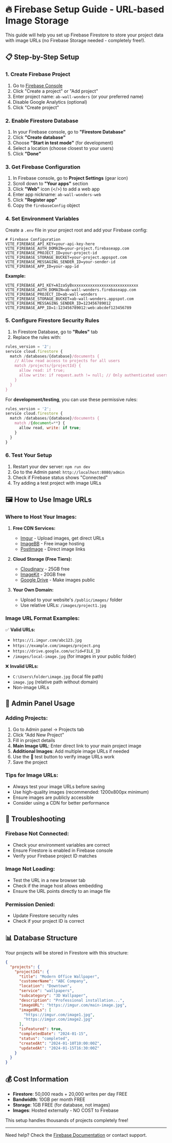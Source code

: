 # 🔥 Firebase Setup Guide - URL-based Image Storage

This guide will help you set up Firebase Firestore to store your project data with image URLs (no Firebase Storage needed - completely free!).

## 📋 Step-by-Step Setup

### 1. Create Firebase Project

1. Go to [Firebase Console](https://console.firebase.google.com/)
2. Click "Create a project" or "Add project"
3. Enter project name: `ab-wall-wonders` (or your preferred name)
4. Disable Google Analytics (optional)
5. Click "Create project"

### 2. Enable Firestore Database

1. In your Firebase console, go to **"Firestore Database"**
2. Click **"Create database"**
3. Choose **"Start in test mode"** (for development)
4. Select a location (choose closest to your users)
5. Click **"Done"**

### 3. Get Firebase Configuration

1. In Firebase console, go to **Project Settings** (gear icon)
2. Scroll down to **"Your apps"** section
3. Click **"Web"** icon (</>) to add a web app
4. Enter app nickname: `ab-wall-wonders-web`
5. Click **"Register app"**
6. Copy the `firebaseConfig` object

### 4. Set Environment Variables

Create a `.env` file in your project root and add your Firebase config:

```env
# Firebase Configuration
VITE_FIREBASE_API_KEY=your-api-key-here
VITE_FIREBASE_AUTH_DOMAIN=your-project.firebaseapp.com
VITE_FIREBASE_PROJECT_ID=your-project-id
VITE_FIREBASE_STORAGE_BUCKET=your-project.appspot.com
VITE_FIREBASE_MESSAGING_SENDER_ID=your-sender-id
VITE_FIREBASE_APP_ID=your-app-id
```

**Example:**
```env
VITE_FIREBASE_API_KEY=AIzaSyBxxxxxxxxxxxxxxxxxxxxxxxxxxxxx
VITE_FIREBASE_AUTH_DOMAIN=ab-wall-wonders.firebaseapp.com
VITE_FIREBASE_PROJECT_ID=ab-wall-wonders
VITE_FIREBASE_STORAGE_BUCKET=ab-wall-wonders.appspot.com
VITE_FIREBASE_MESSAGING_SENDER_ID=123456789012
VITE_FIREBASE_APP_ID=1:123456789012:web:abcdef123456789
```

### 5. Configure Firestore Security Rules

1. In Firestore Database, go to **"Rules"** tab
2. Replace the rules with:

```javascript
rules_version = '2';
service cloud.firestore {
  match /databases/{database}/documents {
    // Allow read access to projects for all users
    match /projects/{projectId} {
      allow read: if true;
      allow write: if request.auth != null; // Only authenticated users can write
    }
  }
}
```

For **development/testing**, you can use these permissive rules:
```javascript
rules_version = '2';
service cloud.firestore {
  match /databases/{database}/documents {
    match /{document=**} {
      allow read, write: if true;
    }
  }
}
```

### 6. Test Your Setup

1. Restart your dev server: `npm run dev`
2. Go to the Admin panel: `http://localhost:8080/admin`
3. Check if Firebase status shows "Connected"
4. Try adding a test project with image URLs

## 🖼️ How to Use Image URLs

### Where to Host Your Images:

1. **Free CDN Services:**
   - [Imgur](https://imgur.com/) - Upload images, get direct URLs
   - [ImageBB](https://imgbb.com/) - Free image hosting
   - [PostImage](https://postimages.org/) - Direct image links

2. **Cloud Storage (Free Tiers):**
   - [Cloudinary](https://cloudinary.com/) - 25GB free
   - [ImageKit](https://imagekit.io/) - 20GB free
   - [Google Drive](https://drive.google.com/) - Make images public

3. **Your Own Domain:**
   - Upload to your website's `/public/images/` folder
   - Use relative URLs: `/images/project1.jpg`

### Image URL Format Examples:

✅ **Valid URLs:**
- `https://i.imgur.com/abc123.jpg`
- `https://example.com/images/project.png`
- `https://drive.google.com/uc?id=FILE_ID`
- `/images/local-image.jpg` (for images in your public folder)

❌ **Invalid URLs:**
- `C:\Users\folder\image.jpg` (local file path)
- `image.jpg` (relative path without domain)
- Non-image URLs

## 🚀 Admin Panel Usage

### Adding Projects:

1. Go to Admin panel → Projects tab
2. Click "Add New Project"
3. Fill in project details
4. **Main Image URL**: Enter direct link to your main project image
5. **Additional Images**: Add multiple image URLs if needed
6. Use the 🔗 test button to verify image URLs work
7. Save the project

### Tips for Image URLs:

- Always test your image URLs before saving
- Use high-quality images (recommended: 1200x800px minimum)
- Ensure images are publicly accessible
- Consider using a CDN for better performance

## 🔧 Troubleshooting

### Firebase Not Connected:
- Check your environment variables are correct
- Ensure Firestore is enabled in Firebase console
- Verify your Firebase project ID matches

### Image Not Loading:
- Test the URL in a new browser tab
- Check if the image host allows embedding
- Ensure the URL points directly to an image file

### Permission Denied:
- Update Firestore security rules
- Check if your project ID is correct

## 📊 Database Structure

Your projects will be stored in Firestore with this structure:

```json
{
  "projects": {
    "projectId1": {
      "title": "Modern Office Wallpaper",
      "customerName": "ABC Company",
      "location": "Downtown",
      "service": "wallpapers",
      "subcategory": "3D Wallpaper",
      "description": "Professional installation...",
      "imageURL": "https://imgur.com/main-image.jpg",
      "imageURLs": [
        "https://imgur.com/image1.jpg",
        "https://imgur.com/image2.jpg"
      ],
      "isFeatured": true,
      "completedDate": "2024-01-15",
      "status": "completed",
      "createdAt": "2024-01-10T10:00:00Z",
      "updatedAt": "2024-01-15T16:30:00Z"
    }
  }
}
```

## 💰 Cost Information

- **Firestore**: 50,000 reads + 20,000 writes per day FREE
- **Bandwidth**: 10GB per month FREE
- **Storage**: 1GB FREE (for database, not images)
- **Images**: Hosted externally - NO COST to Firebase

This setup handles thousands of projects completely free!

---

Need help? Check the [Firebase Documentation](https://firebase.google.com/docs/firestore) or contact support.
